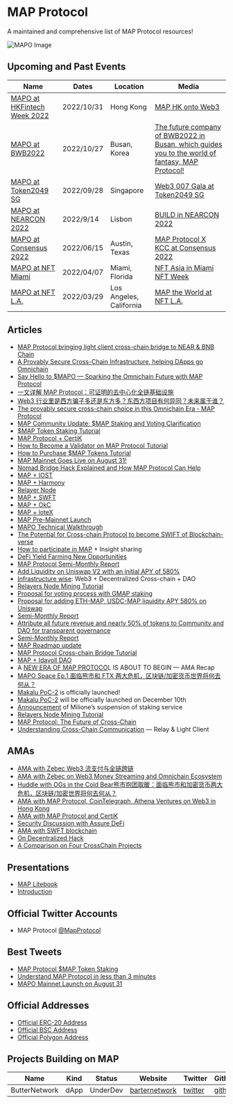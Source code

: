 # MAP Protocol
A maintained and comprehensive list of MAP Protocol resources!

![MAPO Image](https://user-images.githubusercontent.com/48773775/191499979-bb229459-b658-4640-97e2-b3722adfd881.jpg)


## Upcoming and Past Events 
| Name | Dates | Location | Media |
|---|---|---|---|
| [MAPO at HKFintech Week 2022](https://mobile.twitter.com/MapProtocol/status/1587089306761715712)|2022/10/31| Hong Kong | [MAP HK onto Web3](https://twitter.com/MapProtocol/status/1588475381929345024)|
| [MAPO at BWB2022](https://mobile.twitter.com/MapProtocol/status/1585603903193653249)|2022/10/27| Busan, Korea |[The future company of BWB2022 in Busan, which guides you to the world of fantasy, MAP Protocol!](http://www.sportsseoul.com/news/read/1172449?ref=naver)|
| [MAPO at Token2049 SG](https://twitter.com/MapProtocol/status/1571394636870221825) | 2022/09/28 | Singapore | [Web3 007 Gala at Token2049 SG](https://www.globenewswire.com/en/news-release/2022/10/03/2526816/0/en/MAP-Protocol-CertiK-NEAR-Hosted-Web3-007-Gala-at-Token2049-Singapore-Sparking-the-Provably-Secure-Omnichain-Future.html) |
| [MAPO at NEARCON 2022](https://twitter.com/mapprotocol/status/1570409984898519040?s=46&t=w5L7znUNzsao9dFLDz0wUA)| 2022/9/14|Lisbon| [BUILD in NEARCON 2022](https://twitter.com/MapProtocol/status/1570409984898519040) |
| [MAPO at Consensus 2022](https://twitter.com/mapprotocol/status/1535404797771268096?s=46&t=w5L7znUNzsao9dFLDz0wUA)| 2022/06/15| Austin, Texas| [MAP Protocol X KCC at Consensus 2022](https://cryptodaily.co.uk/2022/06/web-30-night-at-the-consensus2022-recap-map-protocol-x-kucoin-community-chain)|
| [MAPO at NFT Miami](https://twitter.com/mapprotocol/status/1511509526058393602?s=46&t=w5L7znUNzsao9dFLDz0wUA)|2022/04/07| Miami, Florida| [NFT Asia in Miami NFT Week](https://finance.yahoo.com/news/web3-0-map-world-taken-173500001.html)|
| [MAPO at NFT L.A.](https://twitter.com/mapprotocol/status/1508645280710680581?s=46&t=w5L7znUNzsao9dFLDz0wUA)| 2022/03/29| Los Angeles, California| [MAP the World at NFT L.A.](https://finance.yahoo.com/news/web3-0-map-world-taken-173500001.html)|

## Articles
+ [MAP Protocol bringing light client cross-chain bridge to NEAR & BNB Chain](https://www.theblock.co/post/188435)
+ [A Provably Secure Cross-Chain Infrastructure, helping DApps go Omnichain](https://hackernoon.com/a-provably-secure-cross-chain-infrastructure-helping-dapps-go-omnichain)
+ [Say Hello to $MAPO — Sparking the Omnichain Future with MAP Protocol](https://medium.com/@mapprotocolofficial/say-hello-to-mapo-sparking-the-omnichain-future-with-map-protocol-e8e92e382048)
+ [一文详解 MAP Protocol：可证明的去中心化全链基础设施](https://foresightnews.pro/article/h5Detail/19308)
+ [Web3 行业里是西方骗子多还是东方多？东西方项目有何异同？未来属于谁？](https://foresightnews.pro/article/h5Detail/19941)
+ [The provably secure cross-chain choice in this Omnichain Era - MAP Protocol](https://www.theblock.co/post/183618/the-provably-secure-cross-chain-choice-in-this-omnichain-era-map-protocol)
+ [MAP Community Update: $MAP Staking and Voting Clarification](https://medium.com/marcopolo-protocol/map-community-update-map-staking-and-voting-clarification-481f5368f68c)
+ [$MAP Token Staking Tutorial](https://medium.com/marcopolo-protocol/map-token-staking-tutorial-d78fc60e76e9)
+ [MAP Protocol + CertiK](https://medium.com/marcopolo-protocol/map-protocol-and-certik-join-forces-to-safeguard-cross-chain-security-e4cbf1c40fe7)
+ [How to Become a Validator on MAP Protocol Tutorial](https://medium.com/marcopolo-protocol/a-step-by-step-guide-for-creating-a-validator-on-map-protocol-ab8ad14fae8f)
+ [How to Purchase $MAP Tokens Tutorial](https://mapprotocolofficial.medium.com/how-to-get-map-tokens-via-metamask-5ad02ba98b13)
+ [MAP Mainnet Goes Live on August 31!](https://medium.com/marcopolo-protocol/map-mainnet-goes-live-on-august-31-4d3b044fcd8c)
+ [Nomad Bridge Hack Explained and How MAP Protocol Can Help](https://medium.com/marcopolo-protocol/nomad-bridge-hack-explained-and-how-map-protocol-can-help-975ebdc08b82)
+ [MAP + IOST](https://medium.com/marcopolo-protocol/map-protocol-partners-with-iost-to-provide-omnichain-infrastructure-for-dapp-development-32e19b0d80b8)
+ [MAP + Harmony](https://medium.com/marcopolo-protocol/harmony-and-map-protocol-announce-strategic-cross-chain-partnership-connecting-harmony-with-all-76e605caf234)
+ [Relayer Node](https://mapprotocolofficial.medium.com/relayer-node-token-withdrawal-process-574507dda916) 
+ [MAP + SWFT](https://medium.com/marcopolo-protocol/map-protocol-partners-with-swft-blockchain-to-provide-omnichain-infrastructure-support-d2a9fa5a9258)
+ [MAP + OkC](https://medium.com/marcopolo-protocol/map-protocol-partners-with-okc-to-provide-omnichain-infrastructure-for-dapp-development-437e8c86c26b)
+ [MAP + loteX](https://medium.com/marcopolo-protocol/map-protocol-partners-with-iotex-to-provide-omni-chain-infrastructure-for-dapp-development-6b5e7a6e4dcd)
+ [MAP Pre-Mainnet Launch](https://medium.com/marcopolo-protocol/makalu-poc-3-map-protocols-pre-mainnet-launching-soon-omnichain-is-coming-a5ea85feff7f)
+ [MAPO Technical Walkthrough](https://medium.com/marcopolo-protocol/the-ultimate-walkthrough-of-map-protocols-technical-framework-and-the-reveal-of-barter-swap-in-fafe715f8ce1)
+ [The Potential for Cross-chain Protocol to become SWIFT of Blockchain-verse](https://mapprotocolofficial.medium.com/the-potential-for-cross-chain-protocol-to-become-swift-of-blockchain-verse-ee594ba5b05)
+ [How to participate in MAP](https://mapprotocolofficial.medium.com/map-protocol-how-to-participate-in-map-protocol-and-share-the-future-of-map-protocol-ama-recap-edefa1de0c5b) + Insight sharing
+ [DeFi Yield Farming New Opportunities](https://medium.com/marcopolo-protocol/defi-yield-farming-new-opportunities-hiveswap-liquidity-pools-with-an-initial-apr-of-580-210b80bb9417)
+ [MAP Protocol Semi-Monthly Report](https://medium.com/marcopolo-protocol/map-protocol-semi-monthly-report-84-jan-16th-jan-31st-8c798ddaeb4d)
+ [Add Liquidity on Uniswap V2 with an initial APY of 580%](https://medium.com/marcopolo-protocol/how-to-add-liquidity-on-uniswap-v2-with-an-initial-apy-of-580-on-eth-map-and-usdc-map-pools-a-2d1c7c58fc2c)
+ [Infrastructure wise](https://medium.com/marcopolo-protocol/infrastructure-wise-web3-decentralized-cross-chain-dao-the-next-multi-billion-decentralized-fde8dd17ac19): Web3 + Decentralized Cross-chain + DAO
+ [Relayers Node Mining Tutorial](https://mapprotocolofficial.medium.com/relayers-node-mining-tutorial-806a38205610)
+ [Proposal for voting process with GMAP staking](https://mapprotocolofficial.medium.com/proposal-for-voting-process-with-gmap-staking-5233d1a4b0bd)
+ [Proposal for adding ETH-MAP, USDC-MAP liquidity APY 580% on Uniswap](https://medium.com/marcopolo-protocol/proposal-for-adding-eth-map-usdc-map-liquidity-apy-580-on-uniswap-be44a4dd65c9)
+ [Semi-Monthly Report](https://medium.com/marcopolo-protocol/map-protocol-semi-monthly-report-83-jan-1st-jan-15th-e62ec2472a3a)
+ [Attribute all future revenue and nearly 50% of tokens to Community and DAO for transparent governance](https://medium.com/marcopolo-protocol/cross-chain-project-map-protocol-determined-to-attribute-all-future-revenue-and-nearly-50-of-79ef8092dd7a)
+ [Semi-Monthly Report](https://medium.com/marcopolo-protocol/map-protocol-semi-monthly-report-82-dec-16th-dec-31st-774245820ef1)
+ [MAP Roadmap update](https://mapprotocolofficial.medium.com/roadmap-update-announcement-of-map-protocol-53082fc881a4)
+ [MAP Protocol Cross-chain Bridge Tutorial](https://medium.com/marcopolo-protocol/map-protocol-cross-chain-bridge-tutorial-d3527952aac5)
+ [MAP + Idavoll DAO](https://mapprotocolofficial.medium.com/map-protocol-partners-with-idavoll-dao-df2350674a21)
+ A [NEW ERA OF MAP PROTOCO](https://medium.com/marcopolo-protocol/map-protocol-a-new-era-of-map-protocol-is-about-to-begin-ama-recap-ff2facade135)L IS ABOUT TO BEGIN — AMA Recap
+ [MAPO Space Ep.1 面临熊市和 FTX 两大危机，区块链/加密货币世界将何去何从？](https://mirror.xyz/0x761B24875B5e27e24663bf47300461Df0486f31E/ONu_LMgdeTFKZV0kQEuK_Dv4QDpGnphfBXuMyHr2IEo)
+ [Makalu PoC-2](https://medium.com/marcopolo-protocol/map-protocol-makalu-poc-2-is-officially-launched-4750cb9b408d) is officially launched!
+ [Makalu PoC-2](https://medium.com/marcopolo-protocol/map-protocol-makalu-poc-2-will-be-officially-launched-on-december-10th-c9a0f325f075) will be officially launched on December 10th
+ [Announcement](https://mapprotocolofficial.medium.com/announcement-of-miliones-suspension-of-staking-service-from-november-2021-onwards-24d445e61286) of Milione’s suspension of staking service
+ [Relayers Node Mining Tutorial](https://medium.com/marcopolo-protocol/map-protocol-relayers-node-mining-tutorial-5162615c0d0e)
+ [MAP Protocol: The Future of Cross-Chain](https://mapprotocolofficial.medium.com/map-protocol-the-future-of-cross-chain-by-jay-marketing-director-ama-recap-aae68f73d6a6)
+ [Understanding Cross-Chain Communication](https://mapprotocolofficial.medium.com/map-protocol-understanding-cross-chain-communication-relay-light-client-bbed35e3701c) — Relay & Light Client

## AMAs
- [AMA with Zebec Web3 流支付与全链跨链](https://twitter.com/i/spaces/1OyKAVkPmAoGb?s=20)
- [AMA with Zebec on Web3 Money Streaming and Omnichain Ecosystem](https://twitter.com/i/spaces/1BdxYyDjNALxX?s=20)
- [Huddle with OGs in the Cold Bear熊市抱团取暖：面临熊市和加密货币两大危机，区块链/加密世界将何去何从？](https://twitter.com/i/spaces/1lDGLnEnYNmxm?s=20)
- [AMA with MAP Protocol, CoinTelegraph, Athena Ventures on Web3 in Hong Kong](https://mobile.twitter.com/MapProtocol/status/1588069640248299520)
- [AMA with MAP Protocol and CertiK](https://twitter.com/i/spaces/1jMKgLgmMAMGL?s=20)
- [Security Discussion with Assure DeFi](https://twitter.com/i/spaces/1OyKADLwoNnxb?s=20)
- [AMA with SWFT blockchain](https://www.youtube.com/watch?v=o0JbAKsOcO8&t=10s)
- [On Decentralized Hack](https://twitter.com/i/spaces/1lPKqmOzdPNKb?s=20)
- [A Comparison on Four CrossChain Projects](https://twitter.com/i/spaces/1vAxRkAkyEZKl?s=20)

## Presentations
- [MAP Litebook](https://files.maplabs.io/pdf/mapprotocol_whitepaper_en.pdf)
- [Introduction](https://docs.maplabs.io/)


## Official Twitter Accounts
- MAP Protocol [@MapProtocol](https://twitter.com/MapProtocol)

## Best Tweets
- [MAP Protocol $MAP Token Staking](https://twitter.com/MapProtocol/status/1569672380150325249)
- [Understand MAP Protocol in less than 3 minutes](https://twitter.com/MapProtocol/status/1570290846133800960)
- [MAPO Mainnet Launch on August 31](https://twitter.com/MapProtocol/status/1564526177254903808)

## Official Addresses
- [Official ERC-20 Address](https://etherscan.io/token/0x9e976f211daea0d652912ab99b0dc21a7fd728e4)
- [Official BSC Address](https://bscscan.com/address/0x8105ECe4ce08B6B6449539A5db23e23b973DfA8f)
- [Official Polygon Address](https://polygonscan.com/address/0xBAbceE78586d3e9E80E0d69601A17f983663Ba6a)


## Projects Building on MAP

| Name | Kind | Status |  Website  | Twitter |  Github |
|---|---|---|---|---|---|
|  ButterNetwork | dApp | UnderDev | [barternetwork](https://www.barternetwork.io/)  |  [twitter](https://twitter.com/BarterNetworkio) | [github](https://github.com/barternetwork)  |
